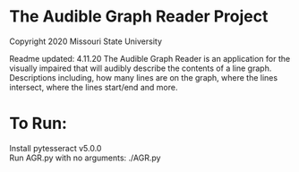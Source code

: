 # The Audible Graph Reader Project 
Copyright 2020 Missouri State University

Readme updated: 4.11.20
The Audible Graph Reader is an application for the visually impaired that will audibly describe the contents of a line graph. Descriptions including, how many lines are on the graph, where the lines intersect, where the lines start/end and more.

# To Run:
 Install pytesseract v5.0.0  
 Run AGR.py with no arguments:
 ./AGR.py
